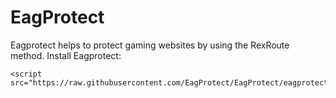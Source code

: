 # EagProtect
Eagprotect helps to protect gaming websites by using the RexRoute method.
Install Eagprotect:
```
<script src="https://raw.githubusercontent.com/EagProtect/EagProtect/eagprotect.js">
```
